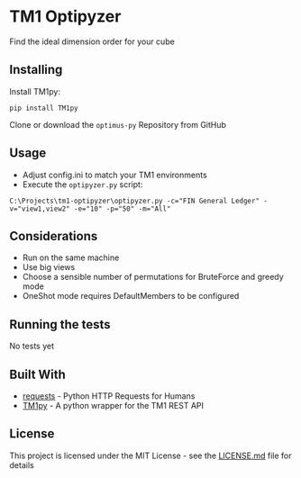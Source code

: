 
# TM1 Optipyzer

Find the ideal dimension order for your cube

## Installing

Install TM1py:
```
pip install TM1py
```

Clone or download the `optimus-py` Repository from GitHub


## Usage

* Adjust config.ini to match your TM1 environments
* Execute the `optipyzer.py` script: 
```
C:\Projects\tm1-optipyzer\optipyzer.py -c="FIN General Ledger" -v="view1,view2" -e="10" -p="50" -m="All"
```

## Considerations
- Run on the same machine
- Use big views 
- Choose a sensible number of permutations for BruteForce and greedy mode
- OneShot mode requires DefaultMembers to be configured


## Running the tests

No tests yet

## Built With

* [requests](http://docs.python-requests.org/en/master/) - Python HTTP Requests for Humans
* [TM1py](https://github.com/cubewise-code/TM1py) - A python wrapper for the TM1 REST API


## License

This project is licensed under the MIT License - see the [LICENSE.md](LICENSE.md) file for details
